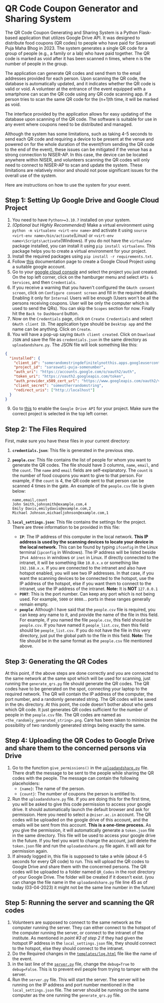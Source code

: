 # QR Code Coupon Generator and Sharing System

The QR Code Coupon Generating and Sharing System is a Python Flask-based application that utilizes Google Drive API. It was designed to distribute food coupons (QR codes) to people who have paid for Saraswati Puja Maha Bhog in 2023. The system generates a single QR code for a group of people (e.g., a family or a lab) who have paid together. The QR code is marked as void after it has been scanned n times, where n is the number of people in the group.

The application can generate QR codes and send them to the email addresses provided for each person. Upon scanning the QR code, the database is automatically updated, and it indicates whether the QR code is valid or void. A volunteer at the entrance of the event equipped with a smartphone can scan the QR code using any QR code scanning app. If a person tries to scan the same QR code for the (n+1)th time, it will be marked as void.

The interface provided by the application allows for easy updating of the database upon scanning of the QR code. The software is suitable for use in any event where coupons need to be distributed and managed.

Although the system has some limitations, such as taking 4-5 seconds to send each QR code and requiring a device to be present at the venue and powered on for the whole duration of the event(from sending the QR code to the end of the event), these issues can be mitigated if the venue has a strong connection to NISER-AP. In this case, the device can be located anywhere within NISER, and volunteers scanning the QR codes will only need to connect to NISER-AP to scan and update the system. These limitations are relatively minor and should not pose significant issues for the overall use of the system.

Here are instructions on how to use the system for your event.

## Step 1: Setting Up Google Drive and Google Cloud Project

1. You need to have `Python>=3.10.7` installed on your system.
2. *(Optional but Highly Recommended)* Make a virtual environment using `python -m virtualenv <virt-env name>` and activate it using `source <virt-env name>/bin/activate`(Linux) or `<virt-env name>\Scripts\activate`(Windows). If you do not have the `virtualenv` package installed, you can install it using `pip install virtualenv`. This package helps you to create a virtual environment for your project.
3. Install the required packages using `pip install -r requirements.txt`.
4. Follow [this](https://developers.google.com/workspace/guides/create-project) documentation page to create a Google Cloud Project using a suitable google account.
5. Go to your [google cloud console](https://console.cloud.google.com) and select the project you just created. On the top left corner, click on the hamburger menu and select `APIs & Services`, and then `Credentials`.
6. If you receive a warning that you haven't configured the `OAuth consent screen`, click on `Configure consent screen` and fill in the required details. Enabling it only for `Internal` Users will be enough (Users won't be all the persons receiving coupons. User will be only the computer which is used to send the QRs). You can skip the `Scopes` section for now. Finally hit the `Back to Dashboard` button.
7. Now on the `Credentials` page, click on `Create Credentials` and select `OAuth client ID`. The application type should be `Desktop app` and the name can be anything. Click on `Create`.
8. You will have a pop-up saying `OAuth client created`. Click on `Download JSON` and save the file as `credentials.json` in the same directory as `uploadandshare.py`. The JSON file will look something like this:

  ```json
  {
    "installed": {
      "client_id": "somerandomstringdefinitelynotthis.apps.googleusercontent.com",
      "project_id": "saraswati-puja-somenumber",
      "auth_uri": "https://accounts.google.com/o/oauth2/auth",
      "token_uri": "https://oauth2.googleapis.com/token",
      "auth_provider_x509_cert_url": "https://www.googleapis.com/oauth2/v1/certs",
      "client_secret": "someotherrandomstring",
      "redirect_uris": ["http://localhost"]
    }
  }

  ```

9. Go to [this](https://console.cloud.google.com/flows/enableapi?apiid=drive.googleapis.com) to enable the `Google Drive API` for your project. Make sure the correct project is selected in the top left corner.

## Step 2: The Files Required

First, make sure you have these files in your current directory:

1. **`credentials.json`**: This file is generated in the previous step.
2. **`people.csv`**: This file contains the list of people for whom you want to generate the QR codes. The file should have 3 columns, `name`, `email`, and the `count`. The `name` and `email` fields are self-explanatory. The `count` is the number of food coupons you want to give to that person. For example, if the `count` is 4, the QR code sent to that person can be scanned 4 times in the gate. An example of the `people.csv` file is given below:

   ```csv
   name,email,count
   John Smith,johnsmith@example.com,4
   Emily Davis,emilydavis@example.com,2
   Michael Johnson,michaeljohnson@example.com,1
   ```

3. **`local_settings.json`**: This file contains the settings for the project. There are three information to be provided in this file:
   * **`IP`**: The IP address of this computer in the local network. **This IP address is used by the scanning devices to locate your device in the local network.** This can be found by typing `ifconfig` in the Linux terminal (`ipconfig` in Windows). The IP address will be listed beside `IPv4 Address` in windows or `inet` in Linux. If directly connected to the intranet, it will be something like `10.0.x.x` or something like `192.168.x.x`. If you are connected to the intranet and also have hotspot enabled, you will see two IP addresses. In that case, if you want the scanning devices to be connected to the hotspot, use the IP address of the hotspot, else if you want them to connect to the intranet, use the IP address of the intranet.
   **Note:** It is **NOT** `127.0.0.1`
   * **`PORT`**: This is the port number. Can keep any port which is not being used. For example, `5000` or `8080`... ports in these ranges generally remain empty.
   * **`people`**: Although I have said that the `people.csv` file is required, you can keep any name to it, and provide the name of the file in this field. For example, if you named the file `people.csv`, this field should be `people.csv`. If you have named it `people_list.csv`, then this field should be `people_list.csv`. If you do not have the file in this very directory, just put the global path to the file in this field.
   **Note:** The file should be in the same format as the `people.csv` file mentioned above.

## Step 3: Generating the QR Codes

At this point, if the above steps are done correctly and you are connected to the same network at the same spot which will be used for scanning, just running the `generate_qrs.py` file should generate the QR codes. The QR codes have to be generated on the spot, connecting your laptop to the required network. The QR will contain the IP address of the computer, the port number, and a randomly generated string. The QR codes will be saved in the `QRs` directory. At this point, the code doesn't bother about who gets which QR code. It just generates QR codes sufficient for the number of people in the `people.csv` file. The QR codes are named as `<the_randomly_generated_string>.png`. Care has been taken to minimize the possibility of two randomly generated strings being exactly the same.

## Step 4: Uploading the QR Codes to Google Drive and share them to the concerned persons via Drive

1. Go to the function `give_permissions()` in the [`uploadandshare.py`](./uploadandshare.py) file. There draft the message to be sent to the people while sharing the QR codes with the people. The message can contain the following placeholders:
    * `{name}`: The name of the person.
    * `{count}`: The number of coupons the person is entitled to.
2. Run the `uploadandshare.py` file. If you are doing this for the first time, you will be asked to give this code permission to access your google drive. It should automatically launch the default browser and ask for permission. Here you need to select a `@niser.ac.in` account. The QR codes will be uploaded on the google drive of this account, and the emails will be sent from this account. **This is a one-time process.** As you give the permission, it will automatically generate a `token.json` file in the same directory. This file will be used to access your google drive in the future. If you feel you want to change the account, just delete the `token.json` file and run the `uploadandshare.py` file again. It will ask for permission again.
3. If already logged in, this file is supposed to take a while (about 4-5 seconds for every QR code) to run. This will upload the QR codes to Google Drive and share them with the concerned persons. The QR codes will be uploaded to a folder named `QR_Codes` in the root directory of your Google Drive. The folder will be created if it doesn't exist. (you can change the file name in the `uploadandshare.py` file line 45 as of today (03-04-2023) it might not be the same line number in the future)

## Step 5: Running the server and scanning the QR codes

1. Volunteers are supposed to connect to the same network as the computer running the server. They can either connect to the hotspot of the computer running the server, or connect to the intranet of the institute. As mentioned in *point #3 of step 2* if they had given the hotspot IP address in the `local_settings.json` file, they should connect to the hotspot, else they should connect to the intranet.
2. Do the Required changes in the [`templates/log.html`](./templates/log.html) file like the name of the event.
3. in the last line of the [`server.py`](./server.py) file, change the `debug=True` to `debug=False`. This is to prevent evil people from trying to tamper with the server.
4. Run the `server.py` file. This will start the server. The server will be running on the IP address and port number mentioned in the `local_settings.json` file. The server should be running on the same computer as the one running the `generate_qrs.py` file.
